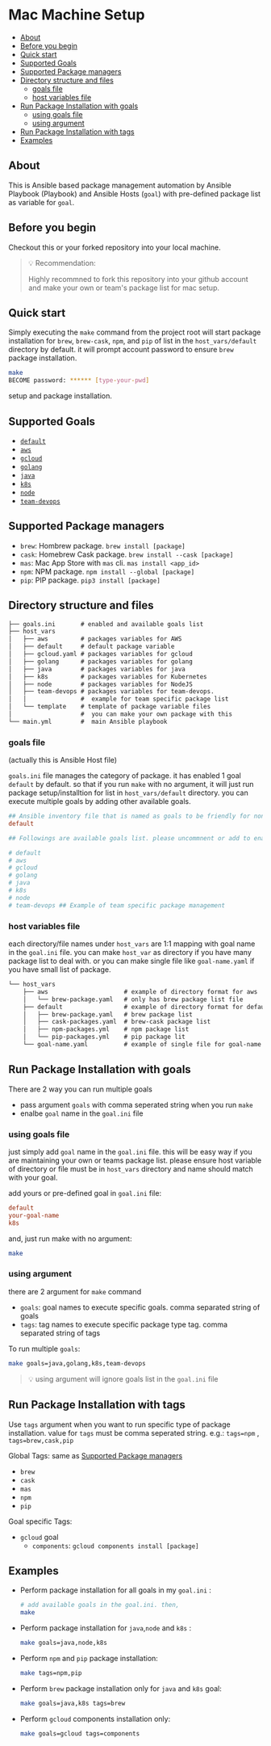 # Mac Machine Setup

- [About](#about)
- [Before you begin](#before-you-begin)
- [Quick start](#quick-start)
- [Supported Goals](#supported-goals)
- [Supported Package managers](#supported-package-managers)
- [Directory structure and files](#directory-structure-and-files)
  - [goals file](#goals-file)
  - [host variables file](#host-variables-file)
- [Run Package Installation with goals](#run-package-installation-with-goals)
  - [using goals file](#using-goals-file)
  - [using argument](#using-argument)
- [Run Package Installation with tags](#run-package-installation-with-tags)
- [Examples](#examples)

## About

This is Ansible based package management automation by Ansible Playbook (Playbook) and Ansible Hosts (`goal`) with pre-defined package list as variable for `goal`.

## Before you begin

Checkout this or your forked repository into your local machine.

>💡 Recommendation:
>
> Highly recommned to fork this repository into your github account and make your own or team's package list for mac setup.

## Quick start

Simply executing the `make` command from the project root will start package installation for `brew`, `brew-cask`, `npm`, and `pip` of list in the `host_vars/default` directory by default. it will prompt account password to ensure `brew` package installation.

```bash
make
BECOME password: ****** [type-your-pwd]
```

setup and package installation.

## Supported Goals

- [`default`](./host_vars/default/README.md)
- [`aws`](./host_vars/aws/README.md)
- [`gcloud`](./host_vars/gcloud/README.md)
- [`golang`](./host_vars/golang/README.md)
- [`java`](./host_vars/java/README.md)
- [`k8s`](./host_vars/k8s/README.md)
- [`node`](./host_vars/node/README.md)
- [`team-devops`](./host_vars/team-devops/README.md)

## Supported Package managers

- `brew`: Hombrew package. `brew install [package]`
- `cask`: Homebrew Cask package. `brew install --cask [package]`
- `mas`: Mac App Store with `mas` cli. `mas install <app_id>`
- `npm`: NPM package. `npm install --global [package]`
- `pip`: PIP package. `pip3 install [package]`

## Directory structure and files

```txt
├── goals.ini       # enabled and available goals list
├── host_vars
│   ├── aws         # packages variables for AWS
│   ├── default     # default package variable
│   ├── gcloud.yaml # packages variables for gcloud
│   ├── golang      # packages variables for golang
│   ├── java        # packages variables for java
│   ├── k8s         # packages variables for Kubernetes
│   ├── node        # packages variables for NodeJS
│   ├── team-devops # packages variables for team-devops.
│   │               #  example for team specific package list
│   └── template    # template of package variable files
│                   #  you can make your own package with this
└── main.yml        #  main Ansible playbook
```

### goals file

(actually this is Ansible Host file)

`goals.ini` file manages the category of package. it has enabled 1 goal `default` by default. so that if you run `make` with no argument, it will just run package setup/installtion for list in `host_vars/default` directory.
you can execute multiple goals by adding other available goals.

```ini
## Ansible inventory file that is named as goals to be friendly for non-Ansible users
default

## Followings are available goals list. please uncommnent or add to enable installation of packages

# default
# aws
# gcloud
# golang
# java
# k8s
# node
# team-devops ## Example of team specific package management
```

### host variables file

each directory/file names under `host_vars` are 1:1 mapping with goal name in the `goal.ini` file.
you can make `host_var` as directory if you have many package list to deal with. or you can make single file like `goal-name.yaml` if you have small list of package.

```txt
└── host_vars
    ├── aws                     # example of directory format for aws
    │   └── brew-package.yaml   # only has brew package list file
    ├── default                 # example of directory format for default
    │   ├── brew-package.yaml   # brew package list
    │   ├── cask-packages.yaml  # brew-cask package list
    │   ├── npm-packages.yml    # npm package list
    │   └── pip-packages.yml    # pip package lit
    └── goal-name.yaml          # example of single file for goal-name goal
```

## Run Package Installation with goals

There are 2 way you can run multiple goals

- pass argument `goals` with comma seperated string when you run `make`
- enalbe `goal` name in the `goal.ini` file

### using goals file

just simply add `goal` name in the `goal.ini` file. this will be easy way if you are maintaining your own or teams package list.
please ensure host variable of directory or file must be in `host_vars` directory and name should match with your goal.

add yours or pre-defined goal in `goal.ini` file:

```ini
default
your-goal-name
k8s
```

and, just run make with no argument:

```bash
make
```

### using argument

there are 2 argument for `make` command

- `goals`: goal names to execute specific goals. comma separated string of goals
- `tags`: tag names to execute specific package type tag. comma separated string of tags

To run multiple `goals`:

```bash
make goals=java,golang,k8s,team-devops
```

>💡 using argument will ignore goals list in the `goal.ini` file

## Run Package Installation with tags

Use `tags` argument when you want to run specific type of package installation.
value for `tags` must be comma seperated string. e.g.: `tags=npm` , `tags=brew,cask,pip`

Global Tags: same as [Supported Package managers](#supported-package-managers)

- `brew`
- `cask`
- `mas`
- `npm`
- `pip`

Goal specific Tags:

- `gcloud` goal
  - `components`: `gcloud components install [package]`

## Examples

- Perform package installation for all goals in my `goal.ini` :

  ```bash
  # add available goals in the goal.ini. then,
  make
  ```

- Perform package installation for `java`,`node` and `k8s` :

  ```bash
  make goals=java,node,k8s
  ```

- Perform `npm` and `pip` package installation:

  ```bash
  make tags=npm,pip
  ```

- Perform `brew` package installation only for `java` and `k8s` goal:

  ```bash
  make goals=java,k8s tags=brew
  ```

- Perform `gcloud` components installation only:

  ```bash
  make goals=gcloud tags=components
  ```
